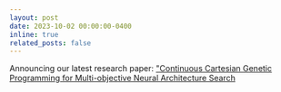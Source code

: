 ```yaml
---
layout: post
date: 2023-10-02 00:00:00-0400
inline: true
related_posts: false
---
```


Announcing our latest research paper: ["Continuous Cartesian Genetic Programming for Multi-objective Neural Architecture Search](https://www.sciencedirect.com/science/article/abs/pii/S1568494623008062?via%3Dihub)
